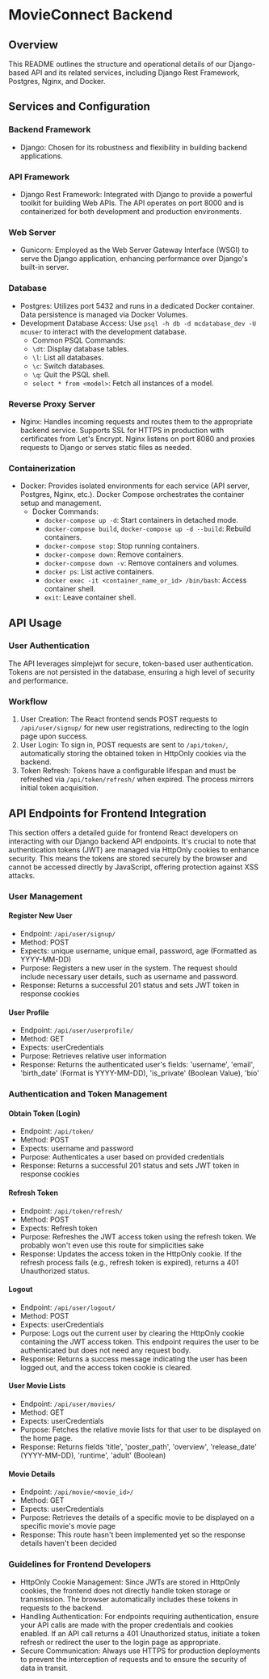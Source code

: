 # MovieConnect Backend

## Overview
This README outlines the structure and operational details of our Django-based API and its related services, including Django Rest Framework, Postgres, Nginx, and Docker.

## Services and Configuration

### Backend Framework
- Django: Chosen for its robustness and flexibility in building backend applications.

### API Framework
- Django Rest Framework: Integrated with Django to provide a powerful toolkit for building Web APIs. The API operates on port 8000 and is containerized for both        development and production environments.

### Web Server
- Gunicorn: Employed as the Web Server Gateway Interface (WSGI) to serve the Django application, enhancing performance over Django's built-in server.

### Database
- Postgres: Utilizes port 5432 and runs in a dedicated Docker container. Data persistence is managed via Docker Volumes.
- Development Database Access: Use `psql -h db -d mcdatabase_dev -U mcuser` to interact with the development database.
    - Common PSQL Commands:
    - `\dt`: Display database tables.
    - `\l`: List all databases.
    - `\c`: Switch databases.
    - `\q`: Quit the PSQL shell.
    - `select * from <model>`: Fetch all instances of a model.

### Reverse Proxy Server
- Nginx: Handles incoming requests and routes them to the appropriate backend service. Supports SSL for HTTPS in production with certificates from Let's Encrypt. Nginx listens on port 8080 and proxies requests to Django or serves static files as needed.

### Containerization
- Docker: Provides isolated environments for each service (API server, Postgres, Nginx, etc.). Docker Compose orchestrates the container setup and management.
    - Docker Commands:
        - `docker-compose up -d`: Start containers in detached mode.
        - `docker-compose build`, `docker-compose up -d --build`: Rebuild containers.
        - `docker-compose stop`: Stop running containers.
        - `docker-compose down`: Remove containers.
        - `docker-compose down -v`: Remove containers and volumes.
        - `docker ps`: List active containers.
        - `docker exec -it <container_name_or_id> /bin/bash`: Access container shell.
        - `exit`: Leave container shell.

## API Usage

### User Authentication
The API leverages simplejwt for secure, token-based user authentication. Tokens are not persisted in the database, ensuring a high level of security and performance.

### Workflow
1. User Creation: The React frontend sends POST requests to `/api/user/signup/` for new user registrations, redirecting to the login page upon success.
2. User Login: To sign in, POST requests are sent to `/api/token/`, automatically storing the obtained token in HttpOnly cookies via the backend.
3. Token Refresh: Tokens have a configurable lifespan and must be refreshed via `/api/token/refresh/` when expired. The process mirrors initial token acquisition.

## API Endpoints for Frontend Integration
This section offers a detailed guide for frontend React developers on interacting with our Django backend API endpoints. It's crucial to note that authentication tokens (JWT) are managed via HttpOnly cookies to enhance security. This means the tokens are stored securely by the browser and cannot be accessed directly by JavaScript, offering protection against XSS attacks.

### User Management

#### Register New User
- Endpoint: `/api/user/signup/`
- Method: POST
- Expects: unique username, unique email, password, age (Formatted as YYYY-MM-DD)
- Purpose: Registers a new user in the system. The request should include necessary user details, such as username and password.
- Response: Returns a successful 201 status and sets JWT token in response cookies 

#### User Profile
- Endpoint: `/api/user/userprofile/`
- Method: GET
- Expects: userCredentials
- Purpose: Retrieves relative user information 
- Response: Returns the authenticated user's fields: 'username', 'email', 'birth_date' (Format is YYYY-MM-DD), 'is_private' (Boolean Value), 'bio'

### Authentication and Token Management

#### Obtain Token (Login)
- Endpoint: `/api/token/`
- Method: POST
- Expects: username and password
- Purpose: Authenticates a user based on provided credentials
- Response: Returns a successful 201 status and sets JWT token in response cookies

#### Refresh Token
- Endpoint: `/api/token/refresh/`
- Method: POST
- Expects: Refresh token 
- Purpose: Refreshes the JWT access token using the refresh token. We probably won't even use this route for simplicities sake
- Response: Updates the access token in the HttpOnly cookie. If the refresh process fails (e.g., refresh token is expired), returns a 401 Unauthorized status.

#### Logout
- Endpoint: `/api/user/logout/`
- Method: POST
- Expects: userCredentials
- Purpose: Logs out the current user by clearing the HttpOnly cookie containing the JWT access token. This endpoint requires the user to be authenticated but does not need any request body.
- Response: Returns a success message indicating the user has been logged out, and the access token cookie is cleared.

#### User Movie Lists
- Endpoint: `/api/user/movies/`
- Method: GET
- Expects: userCredentials
- Purpose: Fetches the relative movie lists for that user to be displayed on the home page. 
- Response: Returns fields 'title', 'poster_path', 'overview', 'release_date' (YYYY-MM-DD), 'runtime', 'adult' (Boolean)

#### Movie Details
- Endpoint: `/api/movie/<movie_id>/`
- Method: GET
- Expects: userCredentials
- Purpose: Retrieves the details of a specific movie to be displayed on a specific movie's movie page
- Response: This route hasn't been implemented yet so the response details haven't been decided 

### Guidelines for Frontend Developers
- HttpOnly Cookie Management: Since JWTs are stored in HttpOnly cookies, the frontend does not directly handle token storage or transmission. The browser automatically includes these tokens in requests to the backend.
- Handling Authentication: For endpoints requiring authentication, ensure your API calls are made with the proper credentials and cookies enabled. If an API call returns a 401 Unauthorized status, initiate a token refresh or redirect the user to the login page as appropriate.
- Secure Communication: Always use HTTPS for production deployments to prevent the interception of requests and to ensure the security of data in transit.
